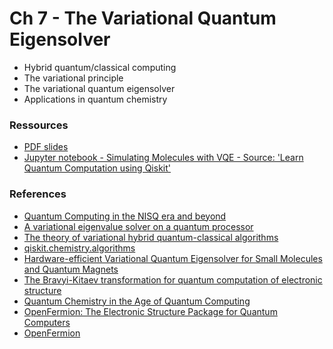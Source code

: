 # Ch 7 - The Variational Quantum Eigensolver
- Hybrid quantum/classical computing
- The variational principle
- The variational quantum eigensolver
- Applications in quantum chemistry

### Ressources

- [PDF slides](https://github.com/bfedrici-phd/QC-2020-CPE/blob/master/Ch7/Ch7-The-Variational-Quantum-Eigensolver.pdf)
- [Jupyter notebook - Simulating Molecules with VQE - Source: 'Learn Quantum Computation using Qiskit'](https://github.com/bfedrici-phd/QC-2020-CPE/blob/master/Ch7/vqe-molecules.ipynb)

### References
- [Quantum Computing in the NISQ era and beyond](https://arxiv.org/pdf/1801.00862.pdf)
- [A variational eigenvalue solver on a quantum processor](https://arxiv.org/pdf/1304.3061)
- [The theory of variational hybrid quantum-classical algorithms](https://arxiv.org/pdf/1509.04279)
- [qiskit.chemistry.algorithms](https://qiskit.org/documentation/apidoc/chemistry/algorithms/algorithms.html)
- [Hardware-efficient Variational Quantum Eigensolver for Small Molecules and Quantum Magnets](https://arxiv.org/pdf/1704.05018.pdf)
- [The Bravyi-Kitaev transformation for quantum computation of electronic structure](https://arxiv.org/pdf/1208.5986)
- [Quantum Chemistry in the Age of Quantum Computing](https://arxiv.org/pdf/1812.09976)
- [OpenFermion: The Electronic Structure Package for Quantum Computers](https://arxiv.org/pdf/1710.07629)
- [OpenFermion](https://github.com/quantumlib/OpenFermion)
